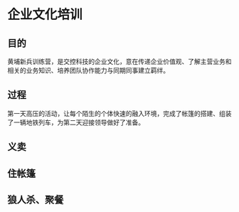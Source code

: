 # 企业文化培训

## 目的

黄埔新兵训练营，是交控科技的企业文化，意在传递企业价值观、了解主营业务和相关的业务知识、培养团队协作能力与同期同事建立羁绊。

## 过程

第一天高压的活动，让每个陌生的个体快速的融入环境，完成了帐篷的搭建、组装了一辆地铁列车，为第二天迎接领导做好了准备。

## 义卖

## 住帐篷

## 狼人杀、聚餐
